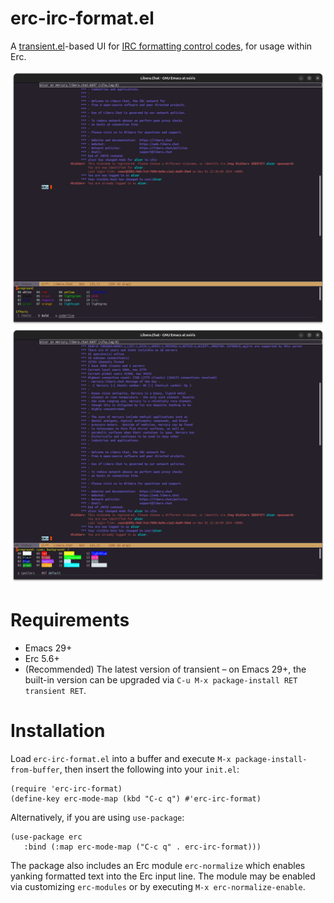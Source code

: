 # erc-irc-format.el

A [transient.el](https://www.gnu.org/software/emacs/manual/html_mono/transient.html)-based UI for [IRC formatting control codes](https://modern.ircdocs.horse/formatting.html), for usage within Erc.

![Foreground selection](.assets/0-fg.png?raw=true "Foreground color selection")
![Background selection](.assets/1-bg.png?raw=true "Background color selection")

# Requirements

* Emacs 29+
* Erc 5.6+
* (Recommended) The latest version of transient – on Emacs 29+, the built-in version can be upgraded via `C-u M-x package-install RET transient RET`.

# Installation

Load `erc-irc-format.el` into a buffer and execute `M-x package-install-from-buffer`, then insert the following into your `init.el`:

```
(require 'erc-irc-format)
(define-key erc-mode-map (kbd "C-c q") #'erc-irc-format)
```

Alternatively, if you are using `use-package`:

```
(use-package erc
   :bind (:map erc-mode-map ("C-c q" . erc-irc-format)))
```

The package also includes an Erc module `erc-normalize` which enables yanking formatted text into the Erc input line. The module may be enabled via customizing `erc-modules` or by executing `M-x erc-normalize-enable`.
